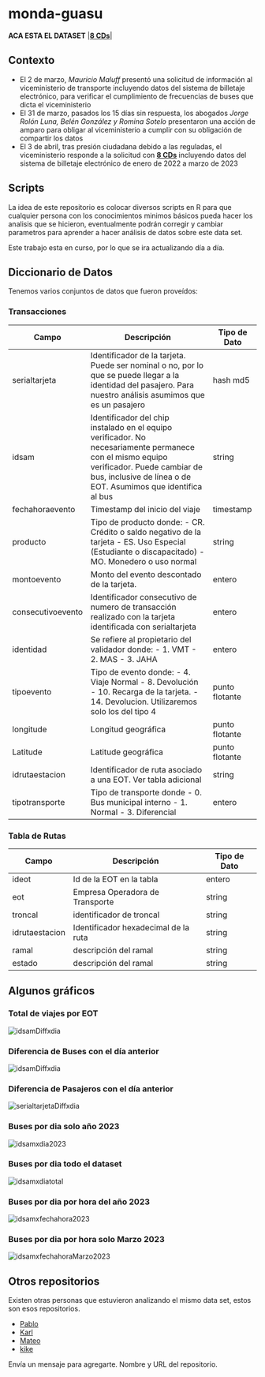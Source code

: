 # monda-guasu

**ACA ESTA EL DATASET**
|[**8 CDs**](https://drive.google.com/drive/folders/12EbE0PEEnCjUVjhzMDNa1W7M9tR4ZzwW)|

## Contexto

* El 2 de marzo, *Mauricio Maluff* presentó una solicitud de información al viceministerio de transporte incluyendo datos del sistema de billetaje electrónico, para verificar el cumplimiento de frecuencias de buses que dicta el viceministerio
* El 31 de marzo, pasados los 15 días sin respuesta, los abogados *Jorge Rolón Luna, Belén González y Romina Sotelo* presentaron una acción de amparo para obligar al viceministerio a cumplir con su obligación de compartir los datos
* El 3 de abril, tras presión ciudadana debido a las reguladas, el viceministerio responde a la solicitud con [**8 CDs**](https://drive.google.com/drive/folders/12EbE0PEEnCjUVjhzMDNa1W7M9tR4ZzwW) incluyendo datos del sistema de billetaje electrónico de enero de 2022 a marzo de 2023

## Scripts

La idea de este repositorio es colocar diversos scripts en R para que cualquier persona con los conocimientos minimos básicos pueda hacer los analisis que se hicieron, eventualmente podrán corregir y cambiar parametros para aprender a hacer análisis de datos sobre este data set.

Este trabajo esta en curso, por lo que se ira actualizando día a día.

## Diccionario de Datos

Tenemos varios conjuntos de datos que fueron proveídos:

### Transacciones

|Campo|Descripción|Tipo de Dato|
|-----|-----------|------------|
|serialtarjeta|Identificador de la tarjeta. Puede ser nominal o no, por lo que se puede llegar a la identidad del pasajero. Para nuestro análisis asumimos que es un pasajero|hash md5|
|idsam|Identificador del chip instalado en el equipo verificador. No necesariamente permanece con el mismo equipo verificador. Puede cambiar de bus, inclusive de línea o de EOT. Asumimos que identifica al bus|string|
|fechahoraevento|Timestamp del inicio del viaje|timestamp|
|producto|Tipo de producto donde:  - CR. Crédito o saldo negativo de la tarjeta - ES. Uso Especial (Estudiante o discapacitado) - MO. Monedero o uso normal|string|
|montoevento|Monto del evento descontado de la tarjeta. |entero|
|consecutivoevento|Identificador consecutivo de numero de transacción realizado con la tarjeta identificada con serialtarjeta|entero|
|identidad|Se refiere al propietario del validador donde: - 1. VMT - 2. MAS - 3. JAHA |entero|
|tipoevento|Tipo de evento donde: - 4. Viaje Normal - 8. Devolución - 10. Recarga de la tarjeta. - 14. Devolucion. Utilizaremos solo los del tipo 4|punto flotante|
|longitude|Longitud geográfica|punto flotante|
|Latitude|Latitude geográfica|punto flotante|
|idrutaestacion|Identificador de ruta asociado a una EOT. Ver tabla adicional|string|
|tipotransporte|Tipo de transporte donde - 0. Bus municipal interno - 1. Normal  - 3. Diferencial|entero|

### Tabla de Rutas

|Campo|Descripción|Tipo de Dato|
|-----|-----------|------------|
|ideot|Id de la EOT en la tabla|entero|
|eot | Empresa Operadora de Transporte | string|
|troncal | identificador de troncal|string|
|idrutaestacion| Identificador hexadecimal de la ruta|string|
|ramal|descripción del ramal|string|
|estado|descripción del ramal|string|

## Algunos gráficos

### Total de viajes por EOT

![idsamDiffxdia](Graficos/personas/eot.png)

### Diferencia de Buses con el día anterior

![idsamDiffxdia](Graficos/buses/deltaidsamtotal.png)

### Diferencia de Pasajeros con el día anterior

![serialtarjetaDiffxdia](Graficos/personas/deltaserialtarjetatotal.png)

### Buses por dia solo año 2023

![idsamxdia2023](Graficos/buses/idsamxdia2023.png)

### Buses por dia todo el dataset

![idsamxdiatotal](Graficos/buses/idsamxdiatotal.png)

### Buses por dia por hora del año 2023

![idsamxfechahora2023](Graficos/buses/idsamxfechahora2023.png)

### Buses por dia por hora solo Marzo 2023

![idsamxfechahoraMarzo2023](Graficos/buses/idsamxfechahoraMarzo2023.png)

## Otros repositorios

Existen otras personas que estuvieron analizando el mismo data set, estos son esos repositorios.

* [Pablo](https://github.com/pabloacastillo/billetaje-electronico-py-2022)
* [Karl](https://github.com/Karlheinzniebuhr/billetaje_electronico)
* [Mateo](https://github.com/torresmateo/opama)
* [kike](https://github.com/egkike/billetaje)

Envía un mensaje para agregarte. Nombre y URL del repositorio.
